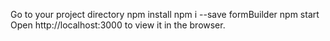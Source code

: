Go to your project directory
npm install
npm i --save formBuilder
npm start
Open http://localhost:3000 to view it in the browser.
